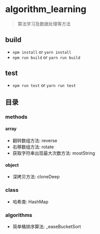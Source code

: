 # algorithm_learning

> 算法学习及数据处理等方法

## build

* `npm install` or `yarn install`
* `npm run build` or `yarn run build`

## test

* `npm run test` or `yarn run test`

## 目录

### methods

#### array

* 翻转数组方法: reverse
* 右移数组方法: rotate
* 获取字符串出现最大次数方法: mostString

#### object

* 深拷贝方法: cloneDeep

### class

* 哈希类: HashMap

### algorithms

* 简单桶排序算法: _easeBucketSort
